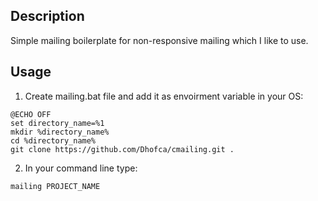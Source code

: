 ## Description ##
Simple mailing boilerplate for non-responsive mailing which I like to use. 

## Usage ##

1. Create mailing.bat file and add it as envoirment variable in your OS:

```
@ECHO OFF
set directory_name=%1
mkdir %directory_name%
cd %directory_name%
git clone https://github.com/Dhofca/cmailing.git .
```
2. In your command line type:
```
mailing PROJECT_NAME
```
